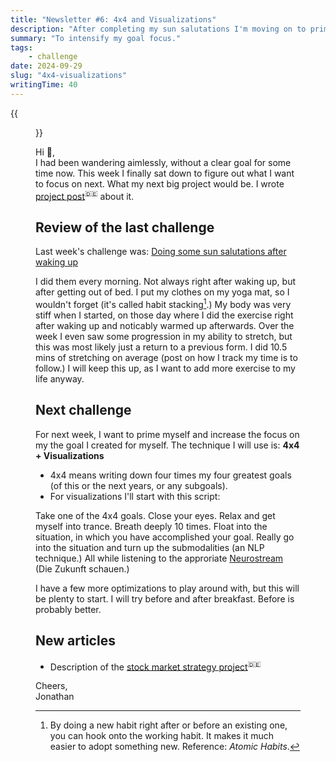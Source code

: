 ```yaml
---
title: "Newsletter #6: 4x4 and Visualizations"
description: "After completing my sun salutations I'm moving on to priming myself for my newly set goal with some visualizations."
summary: "To intensify my goal focus."
tags:
    - challenge
date: 2024-09-29
slug: "4x4-visualizations"
writingTime: 40
---
```


{{<figure src="selfie.jpg" clearClass="true" class="w-9/12 sm:max-w-36 sm:w-auto sm:float-right sm:pl-3 my-0" alt="Selfie im Wald">}}

Hi :slightly_smiling_face:,<br>
I had been wandering aimlessly, without a clear goal for some time now.
This week I finally sat down to figure out what I want to focus on next.
What my next big project would be.
I wrote [project post](/de/project/börsenstrategie/)<sup>:de:</sup> about it.

## Review of the last challenge

Last week's challenge was: [Doing some sun salutations after waking up](newsletter/5#next-challenge)

I did them every morning.
Not always right after waking up, but after getting out of bed.
I put my clothes on my yoga mat, so I wouldn't forget (it's called habit
stacking[^habit-stack].)
My body was very stiff when I started, on those day where I did the exercise
right after waking up and noticably warmed up afterwards.
Over the week I even saw some progression in my ability to stretch, but this
was most likely just a return to a previous form.
I did 10.5 mins of stretching on average (post on how I track my time is to
follow.)
I will keep this up, as I want to add more exercise to my life anyway.

[^habit-stack]: By doing a new habit right after or before an existing one,
you can hook onto the working habit.
It makes it much easier to adopt something new.
Reference: <cite>Atomic Habits</cite>.

## Next challenge

For next week, I want to prime myself and increase the focus on my the goal
I created for myself.
The technique I will use is: **4x4 + Visualizations**

- 4x4 means writing down four times my four greatest goals (of this or the next years,
or any subgoals).
- For visualizations I'll start with this script:

Take one of the 4x4 goals.
Close your eyes.
Relax and get myself into trance.
Breath deeply 10 times.
Float into the situation, in which you have accomplished your goal.
Really go into the situation and turn up the submodalities (an NLP
technique.)
All while listening to the approriate [Neurostream](review/neurostreams)
(Die Zukunft schauen.)

I have a few more optimizations to play around with, but this will be plenty
to start.
I will try before and after breakfast.
Before is probably better.

## New articles

- Description of the [stock market strategy project](/de/project/börsenstrategie/)<sup>:de:</sup>

Cheers,<br>
Jonathan

